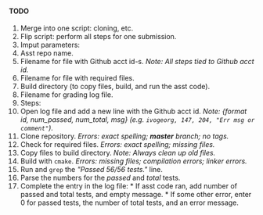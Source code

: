 #### TODO

1. Merge into one script: cloning, etc.
2. Flip script: perform all steps for one submission.
3. Imput parameters: 
  1. Asst repo name.
  2. Filename for file with Github acct id-s. _Note: All steps tied to Github acct id._
  3. Filename for file with required files.
  4. Build directory (to copy files, build, and run the asst code).
  5. Filename for grading log file.
4. Steps:
  1. Open log file and add a new line with the Github acct id. _Note: {format id, num_passed, num_total, msg} (e.g. `ivogeorg, 147, 204, "Err msg or comment"`)._
  2. Clone repository. _Errors: exact spelling; **master** branch; no tags._ 
  3. Check for required files. _Errors: exact spelling; missing files._
  4. Copy files to build directory. _Note: Always clean up old files._
  5. Build with `cmake`. _Errors: missing files; compilation errors; linker errors._
  6. Run and `grep` the _"Passed 56/56 tests."_ line.
  7. Parse the numbers for the _passed_ and _total_ tests.
  8. Complete the entry in the log file: 
    * If asst code ran, add number of passed and total tests, and empty message.
    * If some other error, enter 0 for passed tests, the number of total tests, and an error message.

